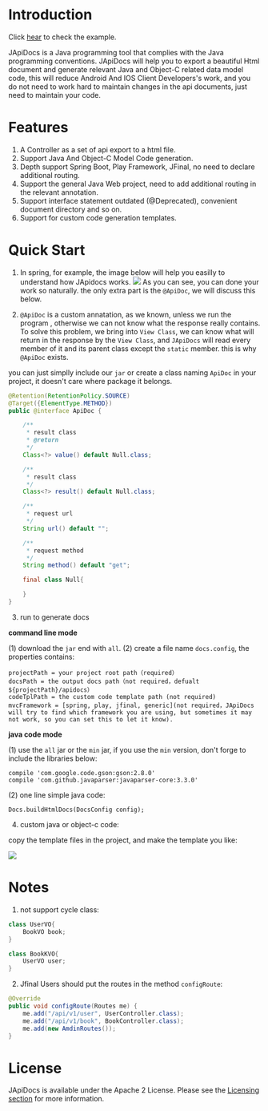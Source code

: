 # Introduction

Click [hear](https://yedaxia.github.io/play-apidocs/) to check the example.

JApiDocs is a Java programming tool that complies with the Java programming conventions. JApiDocs will help you to export a beautiful Html document and generate relevant Java and Object-C related data model code, this will reduce Android And IOS Client Developers's work, and you do not need to work hard to maintain changes in the api documents, just need to maintain your code.

# Features

1. A Controller as a set of api export to a html file.
2. Support Java And Object-C Model Code generation.
3. Depth support Spring Boot, Play Framework, JFinal, no need to declare additional routing.
4. Support the general Java Web project, need to add additional routing in the relevant annotation.
5. Support interface statement outdated (@Deprecated), convenient document directory and so on.
6. Support for custom code generation templates.

# Quick Start

1. In spring, for example, the image below will help you easilly to understand how JApidocs works.
![](http://ohb4y25jk.bkt.clouddn.com/spring-controllers.png)
As you can see, you can done your work so naturally. the only extra part is the `@ApiDoc`, we will discuss this below.

2. `@ApiDoc` is a custom annatation, as we known, unless we  run the program , otherwise we can not know what the response really contains. To solve this problem, we bring into `View Class`, we can know what will return in the response by the `View Class`, and `JApiDocs` will read every member of it and its parent class except the `static` member. this is why `@ApiDoc` exists.

you can just simplly include our `jar` or create a class naming `ApiDoc` in your project, it doesn't care where package it belongs.

```java
@Retention(RetentionPolicy.SOURCE)
@Target({ElementType.METHOD})
public @interface ApiDoc {

    /**
     * result class
     * @return
     */
	Class<?> value() default Null.class;

    /**
     * result class
     */
	Class<?> result() default Null.class;

    /**
     * request url
     */
	String url() default "";

    /**
     * request method
     */
	String method() default "get";

    final class Null{

    }
}
```
3. run to generate docs

**command line mode**

(1) download the `jar` end with `all`. 
(2) create a file name `docs.config`, the properties contains:

```
projectPath = your project root path（required）
docsPath = the output docs path（not required，defualt ${projectPath}/apidocs）
codeTplPath = the custom code template path (not required)
mvcFramework = [spring, play, jfinal, generic](not required，JApiDocs will try to find which framework you are using, but sometimes it may not work, so you can set this to let it know).
```

**java code mode**

(1) use the `all` jar or the `min` jar, if you use the `min` version, don't forge to include the libraries below:

```
compile 'com.google.code.gson:gson:2.8.0'
compile 'com.github.javaparser:javaparser-core:3.3.0'
```

(2) one line simple java code:

```
Docs.buildHtmlDocs(DocsConfig config);
```

4. custom java or object-c code:

copy the template files in the project, and make the template you like:

![](http://ohb4y25jk.bkt.clouddn.com/darcy_blog_apidocs-code-tpls.png)

# Notes

1. not support cycle class:

```java
class UserVO{
    BookVO book;
}

class BookKVO{
    UserVO user;
}
```

2. Jfinal Users should put the routes in the method `configRoute`:

```java
@Override
public void configRoute(Routes me) {
    me.add("/api/v1/user", UserController.class);
    me.add("/api/v1/book", BookController.class);
    me.add(new AmdinRoutes());
}
```

# License

JApiDocs is available under the Apache 2 License. Please see the [Licensing section](http://docs.hazelcast.org/docs/latest-dev/manual/html-single/index.html#licensing) for more information.

